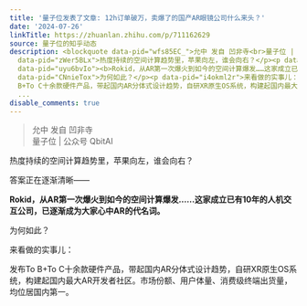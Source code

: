 ```yaml
---
title: '量子位发表了文章: 12h订单破万，卖爆了的国产AR眼镜公司什么来头？'
date: '2024-07-26'
linkTitle: https://zhuanlan.zhihu.com/p/711162629
source: 量子位的知乎动态
description: <blockquote data-pid="wfs85EC_">允中 发自 凹非寺<br>量子位 | 公众号 QbitAI</blockquote><p
  data-pid="zWer5BLx">热度持续的空间计算趋势里，苹果向左，谁会向右？</p><p data-pid="ORJ0jq6z">答案正在逐渐清晰——</p><p
  data-pid="uyu6bvIo"><b>Rokid，从AR第一次爆火到如今的空间计算爆发……这家成立已有10年的人机交互公司，已逐渐成为大家心中AR的代名词。</b></p><p
  data-pid="CNnieTox">为何如此？</p><p data-pid="i4okml2r">来看做的实事儿：</p><p data-pid="2Z6xBwcx">发布To
  B+To C十余款硬件产品，带起国内AR分体式设计趋势，自研XR原生OS系统，构建起国内最大AR开发者社区。市场份额、用户体量、消费级终端出货量，均位居国内第一。</p><p
  ...
disable_comments: true
---
```

<blockquote data-pid="wfs85EC_">允中 发自 凹非寺<br>量子位 | 公众号 QbitAI</blockquote><p data-pid="zWer5BLx">热度持续的空间计算趋势里，苹果向左，谁会向右？</p><p data-pid="ORJ0jq6z">答案正在逐渐清晰——</p><p data-pid="uyu6bvIo"><b>Rokid，从AR第一次爆火到如今的空间计算爆发……这家成立已有10年的人机交互公司，已逐渐成为大家心中AR的代名词。</b></p><p data-pid="CNnieTox">为何如此？</p><p data-pid="i4okml2r">来看做的实事儿：</p><p data-pid="2Z6xBwcx">发布To B+To C十余款硬件产品，带起国内AR分体式设计趋势，自研XR原生OS系统，构建起国内最大AR开发者社区。市场份额、用户体量、消费级终端出货量，均位居国内第一。</p><p ...